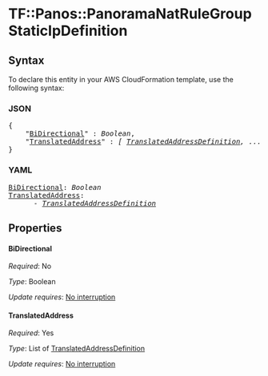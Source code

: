 # TF::Panos::PanoramaNatRuleGroup StaticIpDefinition

## Syntax

To declare this entity in your AWS CloudFormation template, use the following syntax:

### JSON

<pre>
{
    "<a href="#bidirectional" title="BiDirectional">BiDirectional</a>" : <i>Boolean</i>,
    "<a href="#translatedaddress" title="TranslatedAddress">TranslatedAddress</a>" : <i>[ <a href="translatedaddressdefinition.md">TranslatedAddressDefinition</a>, ... ]</i>
}
</pre>

### YAML

<pre>
<a href="#bidirectional" title="BiDirectional">BiDirectional</a>: <i>Boolean</i>
<a href="#translatedaddress" title="TranslatedAddress">TranslatedAddress</a>: <i>
      - <a href="translatedaddressdefinition.md">TranslatedAddressDefinition</a></i>
</pre>

## Properties

#### BiDirectional

_Required_: No

_Type_: Boolean

_Update requires_: [No interruption](https://docs.aws.amazon.com/AWSCloudFormation/latest/UserGuide/using-cfn-updating-stacks-update-behaviors.html#update-no-interrupt)

#### TranslatedAddress

_Required_: Yes

_Type_: List of <a href="translatedaddressdefinition.md">TranslatedAddressDefinition</a>

_Update requires_: [No interruption](https://docs.aws.amazon.com/AWSCloudFormation/latest/UserGuide/using-cfn-updating-stacks-update-behaviors.html#update-no-interrupt)

